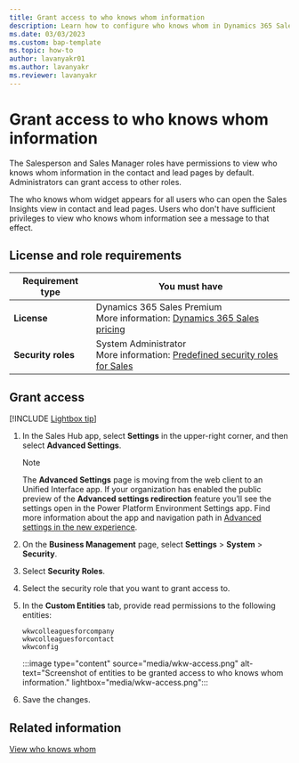 ```yaml
---
title: Grant access to who knows whom information
description: Learn how to configure who knows whom in Dynamics 365 Sales to help sellers quickly identify colleagues who can introduce them to leads or contacts.
ms.date: 03/03/2023
ms.custom: bap-template
ms.topic: how-to
author: lavanyakr01
ms.author: lavanyakr
ms.reviewer: lavanyakr
---
```


# Grant access to who knows whom information

The Salesperson and Sales Manager roles have permissions to view who knows whom information in the contact and lead pages by default. Administrators can grant access to other roles.  

The who knows whom widget appears for all users who can open the Sales Insights view in contact and lead pages. Users who don't have sufficient privileges to view who knows whom information see a message to that effect.  

## License and role requirements

| Requirement type | You must have |
|-----------------------|---------|
| **License** | Dynamics 365 Sales Premium <br>More information: [Dynamics 365 Sales pricing](https://dynamics.microsoft.com/sales/pricing/) |
| **Security roles** | System Administrator<br>More information: [Predefined security roles for Sales](security-roles-for-sales.md)|

## Grant access

[!INCLUDE [Lightbox tip](~/../shared-content/shared/lightbox-tip.md)]

1. In the Sales Hub app, select **Settings** in the upper-right corner, and then select **Advanced Settings**.
   > [!NOTE]
   > The **Advanced Settings** page is moving from the web client to an Unified Interface app. If your organization has enabled the public preview of the **Advanced settings redirection** feature you’ll see the settings open in the Power Platform Environment Settings app. Find more information about the app and navigation path in [Advanced settings in the new experience](advanced-settings-new-experience.md).
1. On the **Business Management** page, select **Settings** > **System** > **Security**.
1. Select **Security Roles**.
1. Select the security role that you want to grant access to.
1. In the **Custom Entities** tab, provide read permissions to the following entities:

   ```wkwcolleaguesforcompany```  
   ```wkwcolleaguesforcontact```  
   ```wkwconfig```  

    :::image type="content" source="media/wkw-access.png" alt-text="Screenshot of entities to be granted access to who knows whom information." lightbox="media/wkw-access.png":::

1. Save the changes.

## Related information

[View who knows whom](who-knows-whom.md#view-who-knows-whom)

